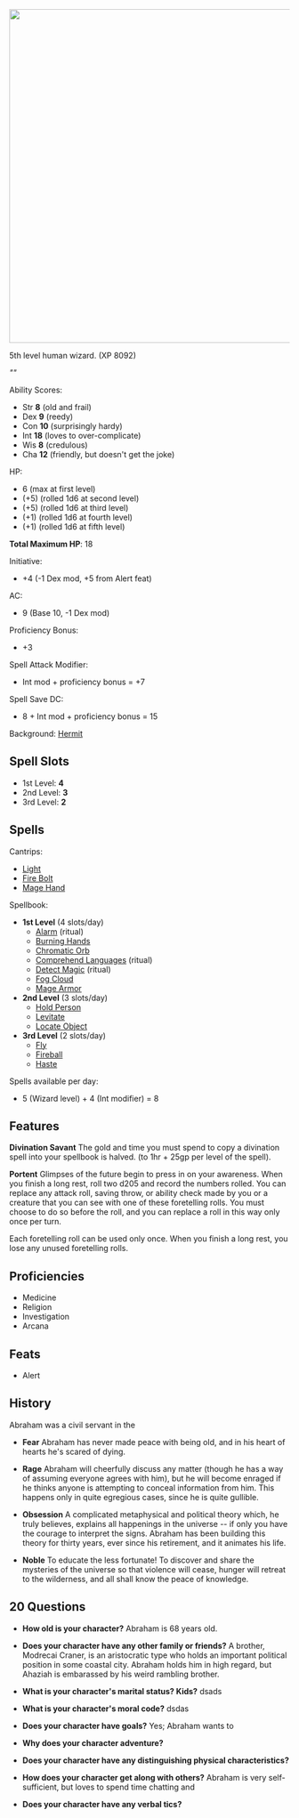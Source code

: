 <img src="https://www.rigaslaiks.com/cache/images/3723246849/freeman-dyson_1793102875.jpg" width=600px>

5th level human wizard. (XP 8092)

*""*

Ability Scores:

  * Str **8** (old and frail)
  * Dex **9** (reedy)
  * Con **10** (surprisingly hardy)
  * Int **18** (loves to over-complicate)
  * Wis **8** (credulous)
  * Cha **12** (friendly, but doesn't get the joke)

HP:
  * 6 (max at first level)
  * (+5) (rolled 1d6 at second level)
  * (+5) (rolled 1d6 at third level)
  * (+1) (rolled 1d6 at fourth level)
  * (+1) (rolled 1d6 at fifth level)

**Total Maximum HP**: 18

Initiative:
  * +4 (-1 Dex mod, +5 from Alert feat)

AC:
  * 9 (Base 10, -1 Dex mod)

Proficiency Bonus:
  * +3

Spell Attack Modifier:
  * Int mod + proficiency bonus = +7

Spell Save DC:
  * 8 + Int mod + proficiency bonus = 15

Background: [Hermit](http://engl393-dnd5th.wikia.com/wiki/Hermit)

## Spell Slots

  * 1st Level: **4**
  * 2nd Level: **3**
  * 3rd Level: **2**

## Spells

Cantrips:
  * [Light](http://engl393-dnd5th.wikia.com/wiki/Light)
  * [Fire Bolt](http://engl393-dnd5th.wikia.com/wiki/Fire_Bolt)
  * [Mage Hand](http://engl393-dnd5th.wikia.com/wiki/Mage_Hand)

Spellbook:
  * **1st Level** (4 slots/day)
    * [Alarm](http://engl393-dnd5th.wikia.com/wiki/Alarm) (ritual)
    * [Burning Hands](http://engl393-dnd5th.wikia.com/wiki/Burning_Hands)
    * [Chromatic Orb](http://engl393-dnd5th.wikia.com/wiki/Chromatic_Orb)
    * [Comprehend Languages](http://engl393-dnd5th.wikia.com/wiki/Comprehend_Languages) (ritual)
    * [Detect Magic](http://engl393-dnd5th.wikia.com/wiki/Detect_Magic) (ritual)
    * [Fog Cloud](http://engl393-dnd5th.wikia.com/wiki/Fog_Cloud)
    * [Mage Armor](http://engl393-dnd5th.wikia.com/wiki/Mage_Armor)
  * **2nd Level** (3 slots/day)
    * [Hold Person](http://engl393-dnd5th.wikia.com/wiki/Hold_Person)
    * [Levitate](https://roll20.net/compendium/dnd5e/Spells:Levitate#h-Levitate)
    * [Locate Object](https://roll20.net/compendium/dnd5e/Spells:Locate%20Object#h-Locate%20Object)
  * **3rd Level** (2 slots/day)
    * [Fly](https://roll20.net/compendium/dnd5e/Spells:Fly#h-Fly)
    * [Fireball](https://roll20.net/compendium/dnd5e/Spells:Fireball#h-Fireball)
    * [Haste](https://roll20.net/compendium/dnd5e/Spells:Haste#h-Haste)

Spells available per day:
  * 5 (Wizard level) + 4 (Int modifier) = 8

## Features

**Divination Savant**
The gold and time you must spend to copy a divination spell into your spellbook is halved. (to 1hr + 25gp per level of the spell).

**Portent**
Glimpses of the future begin to press in on your awareness. When you finish a long rest, roll two d205 and record the numbers rolled. You can replace any attack roll, saving throw, or ability check made by you or a creature that you can see with one of these foretelling rolls. You must choose to do so before the roll, and you can replace a roll in this way only once per turn.

Each foretelling roll can be used only once. When you finish a long rest, you lose any unused foretelling rolls.

## Proficiencies
  * Medicine
  * Religion
  * Investigation
  * Arcana

## Feats
  * Alert

## History

Abraham was a civil servant in the 

  * **Fear**
    Abraham has never made peace with being old, and in his heart of hearts he's scared of dying.
    
  * **Rage**
    Abraham will cheerfully discuss any matter (though he has a way of assuming everyone agrees with him), but he will become enraged if he thinks anyone is attempting to conceal information from him. This happens only in quite egregious cases, since he is quite gullible.
    
  * **Obsession**
    A complicated metaphysical and political theory which, he truly believes, explains all happenings in the universe -- if only you have the courage to interpret the signs. Abraham has been building this theory for thirty years, ever since his retirement, and it animates his life.
  
  * **Noble**
    To educate the less fortunate! To discover and share the mysteries of the universe so that violence will cease, hunger will retreat to the wilderness, and all shall know the peace of knowledge.

## 20 Questions

  * **How old is your character?**
    Abraham is 68 years old.
    
  * **Does your character have any other family or friends?**
    A brother, Modrecai Craner, is an aristocratic type who holds an important political position in some coastal city. Abraham holds him in high regard, but Ahaziah is embarassed by his weird rambling brother.
    
  * **What is your character's marital status? Kids?**
    dsads
  
  * **What is your character's moral code?**
    dsdas
  
  * **Does your character have goals?**
    Yes; Abraham wants to 
  
  * **Why does your character adventure?**
  
  * **Does your character have any distinguishing physical characteristics?**
  
  * **How does your character get along with others?**
    Abraham is very self-sufficient, but loves to spend time chatting and 
  
  * **Does your character have any verbal tics?**

